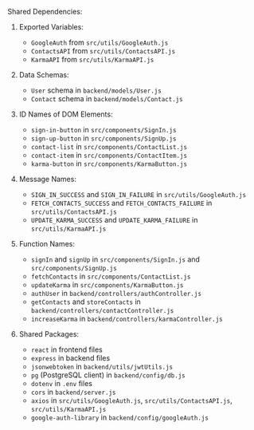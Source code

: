 Shared Dependencies:

1. Exported Variables:
   - `GoogleAuth` from `src/utils/GoogleAuth.js`
   - `ContactsAPI` from `src/utils/ContactsAPI.js`
   - `KarmaAPI` from `src/utils/KarmaAPI.js`

2. Data Schemas:
   - `User` schema in `backend/models/User.js`
   - `Contact` schema in `backend/models/Contact.js`

3. ID Names of DOM Elements:
   - `sign-in-button` in `src/components/SignIn.js`
   - `sign-up-button` in `src/components/SignUp.js`
   - `contact-list` in `src/components/ContactList.js`
   - `contact-item` in `src/components/ContactItem.js`
   - `karma-button` in `src/components/KarmaButton.js`

4. Message Names:
   - `SIGN_IN_SUCCESS` and `SIGN_IN_FAILURE` in `src/utils/GoogleAuth.js`
   - `FETCH_CONTACTS_SUCCESS` and `FETCH_CONTACTS_FAILURE` in `src/utils/ContactsAPI.js`
   - `UPDATE_KARMA_SUCCESS` and `UPDATE_KARMA_FAILURE` in `src/utils/KarmaAPI.js`

5. Function Names:
   - `signIn` and `signUp` in `src/components/SignIn.js` and `src/components/SignUp.js`
   - `fetchContacts` in `src/components/ContactList.js`
   - `updateKarma` in `src/components/KarmaButton.js`
   - `authUser` in `backend/controllers/authController.js`
   - `getContacts` and `storeContacts` in `backend/controllers/contactController.js`
   - `increaseKarma` in `backend/controllers/karmaController.js`

6. Shared Packages:
   - `react` in frontend files
   - `express` in backend files
   - `jsonwebtoken` in `backend/utils/jwtUtils.js`
   - `pg` (PostgreSQL client) in `backend/config/db.js`
   - `dotenv` in `.env` files
   - `cors` in `backend/server.js`
   - `axios` in `src/utils/GoogleAuth.js`, `src/utils/ContactsAPI.js`, `src/utils/KarmaAPI.js`
   - `google-auth-library` in `backend/config/googleAuth.js`